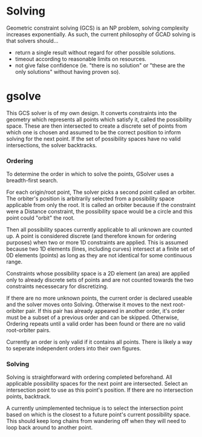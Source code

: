 
# Solving

Geometric constraint solving (GCS) is an NP problem, solving complexity increases exponentially. As such, the current philosophy of GCAD solving is that solvers should...
- return a single result without regard for other possible solutions.
- timeout according to reasonable limits on resources.
- not give false confidence (ie. "there is no solution" or "these are the only solutions" without having proven so).
# gsolve
This GCS solver is of my own design. It converts constraints into the geometry which represents all points which satisfy it, called the possibility space. These are then intersected to create a discrete set of points from which one is chosen and assumed to be the correct position to inform solving for the next point. If the set of possibility spaces have no valid intersections, the solver backtracks.
### Ordering
To determine the order in which to solve the points, GSolver uses a breadth-first search.

For each origin/root point, The solver picks a second point called an orbiter. The orbiter's position is arbitrarily selected from a possibility space applicable from only the root. It is called an orbiter because if the constraint were a Distance constraint, the possibility space would be a circle and this point could "orbit" the root.

Then all possibility spaces currently applicable to all unknown are counted up. A point is considered discrete (and therefore known for ordering purposes) when two or more 1D constraints are applied. This is assumed because two 1D elements (lines, including curves) intersect at a finite set of 0D elements (points) as long as they are not identical for some continuous range.

Constraints whose possibility space is a 2D element (an area) are applied only to already discrete sets of points and are not counted towards the two constraints necessecary for discretizing.

If there are no more unknown points, the current order is declared useable and the solver moves onto Solving. Otherwise it moves to the next root-oribiter pair. If this pair has already appeared in another order, it's order must be a subset of a previous order and can be skipped. Otherwise, Ordering repeats until a valid order has been found or there are no valid root-orbiter pairs.

Currently an order is only valid if it contains all points. There is likely a way to seperate independent orders into their own figures.
### Solving
Solving is straightforward with ordering completed beforehand. All applicable possibility spaces for the next point are intersected. Select an intersection point to use as this point's position. If there are no intersection points, backtrack.

A currently unimplemented technique is to select the intersection point based on which is the closest to a future point's current possibility space. This should keep long chains from wandering off when they will need to loop back around to another point.